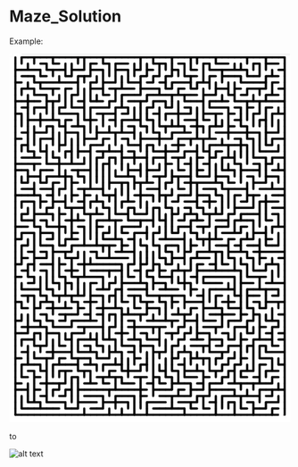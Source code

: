# Maze_Solution

Example:

![alt text](https://github.com/Mnchr2018/Maze_Solution/blob/main/images/img004.tif?raw=true)

to

![alt text](https://github.com/Mnchr2018/Maze_Solution/blob/main/img004.tif?raw=true)


